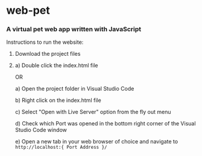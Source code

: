 # web-pet
### A virtual pet web app written with JavaScript

Instructions to run the website:

1) Download the project files
2) a) Double click the index.html file

   OR
   
   a) Open the project folder in Visual Studio Code

   b) Right click on the index.html file

   c) Select "Open with Live Server" option from the fly out menu

   d) Check which Port was opened in the bottom right corner of the Visual Studio Code window

   e) Open a new tab in your web browser of choice and navigate to `http://localhost:{ Port Address }/`